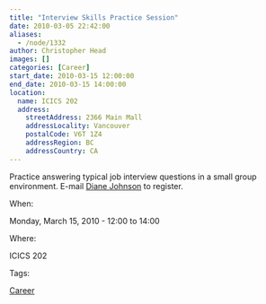 ```yaml
---
title: "Interview Skills Practice Session"
date: 2010-03-05 22:42:00
aliases:
  - /node/1332
author: Christopher Head
images: []
categories: [Career]
start_date: 2010-03-15 12:00:00
end_date: 2010-03-15 14:00:00
location:
  name: ICICS 202
  address:
    streetAddress: 2366 Main Mall
    addressLocality: Vancouver
    postalCode: V6T 1Z4
    addressRegion: BC
    addressCountry: CA
---
```


Practice answering typical job interview questions in a small group environment. E-mail [Diane Johnson](/cdn-cgi/l/email-protection#c6a2afa7a8a3aca9ae86a5b5e8b3a4a5e8a5a7) to register.

When:

Monday, March 15, 2010 - 12:00 to 14:00

Where:

ICICS 202

Tags:

[Career](/career)
